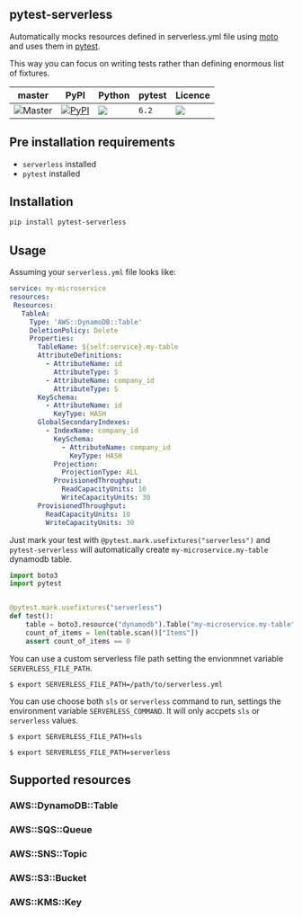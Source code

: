 pytest-serverless
---
Automatically mocks resources defined in serverless.yml file using [moto](https://github.com/spulec/moto) and uses them in [pytest](https://github.com/pytest-dev/pytest).

This way you can focus on writing tests rather than defining enormous list of fixtures.

| master | PyPI | Python | pytest | Licence |
| --- | --- | --- | --- | --- |
| ![Master](https://github.com/whisller/pytest-serverless/workflows/Master/badge.svg) | [![PyPI](https://img.shields.io/pypi/v/pytest-serverless.svg)](https://pypi.org/project/pytest-serverless/) | ![](https://img.shields.io/pypi/pyversions/pytest-serverless.svg) | `6.2` | ![](https://img.shields.io/pypi/l/pytest-serverless.svg) |

## Pre installation requirements
- `serverless` installed
- `pytest` installed

## Installation
```sh
pip install pytest-serverless
```

## Usage
Assuming your `serverless.yml` file looks like:
```yaml
service: my-microservice
resources:
 Resources:
   TableA:
     Type: 'AWS::DynamoDB::Table'
     DeletionPolicy: Delete
     Properties:
       TableName: ${self:service}.my-table
       AttributeDefinitions:
         - AttributeName: id
           AttributeType: S
         - AttributeName: company_id
           AttributeType: S
       KeySchema:
         - AttributeName: id
           KeyType: HASH
       GlobalSecondaryIndexes:
         - IndexName: company_id
           KeySchema:
             - AttributeName: company_id
               KeyType: HASH
           Projection:
             ProjectionType: ALL
           ProvisionedThroughput:
             ReadCapacityUnits: 10
             WriteCapacityUnits: 30
       ProvisionedThroughput:
         ReadCapacityUnits: 10
         WriteCapacityUnits: 30
```

Just mark your test with `@pytest.mark.usefixtures("serverless")` and `pytest-serverless` will automatically create `my-microservice.my-table` dynamodb table.
```python
import boto3
import pytest


@pytest.mark.usefixtures("serverless")
def test():
    table = boto3.resource("dynamodb").Table("my-microservice.my-table")
    count_of_items = len(table.scan()["Items"])
    assert count_of_items == 0
```

You can use a custom serverless file path setting the envionmnet variable `SERVERLESS_FILE_PATH`.

```shell
$ export SERVERLESS_FILE_PATH=/path/to/serverless.yml
```

You can use choose both `sls` or `serverless` command to run, settings the environment variable `SERVERLESS_COMMAND`. It will only accpets `sls` or `serverless` values.

```shell
$ export SERVERLESS_FILE_PATH=sls

$ export SERVERLESS_FILE_PATH=serverless
```

## Supported resources
### AWS::DynamoDB::Table
### AWS::SQS::Queue
### AWS::SNS::Topic
### AWS::S3::Bucket
### AWS::KMS::Key
